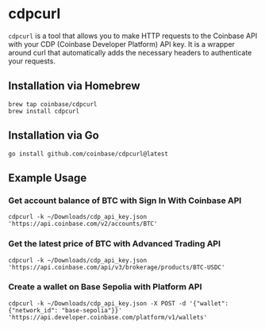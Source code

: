 # cdpcurl

`cdpcurl` is a tool that allows you to make HTTP requests to the Coinbase API with your CDP (Coinbase Developer Platform) API key. It is a wrapper around curl that automatically adds the necessary headers to authenticate your requests.

## Installation via Homebrew
```
brew tap coinbase/cdpcurl
brew install cdpcurl
```

## Installation via Go
`go install github.com/coinbase/cdpcurl@latest`

## Example Usage
### Get account balance of BTC with Sign In With Coinbase API
```
cdpcurl -k ~/Downloads/cdp_api_key.json 'https://api.coinbase.com/v2/accounts/BTC'
```
### Get the latest price of BTC with Advanced Trading API
```
cdpcurl -k ~/Downloads/cdp_api_key.json 'https://api.coinbase.com/api/v3/brokerage/products/BTC-USDC'
```
### Create a wallet on Base Sepolia with Platform API
```
cdpcurl -k ~/Downloads/cdp_api_key.json -X POST -d '{"wallet": {"network_id": "base-sepolia"}}' 'https://api.developer.coinbase.com/platform/v1/wallets'
```
